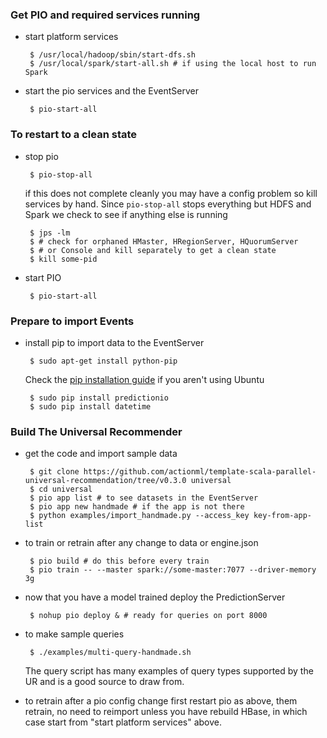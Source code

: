 ### Get PIO and required services running

 - start platform services
 
        $ /usr/local/hadoop/sbin/start-dfs.sh
        $ /usr/local/spark/start-all.sh # if using the local host to run Spark

 - start the pio services and the EventServer

        $ pio-start-all

### To restart to a clean state

 - stop pio

        $ pio-stop-all
        
    if this does not complete cleanly you may have a config problem so kill services by hand. Since `pio-stop-all` stops everything but HDFS and Spark we check to see if anything else is running 

        $ jps -lm
        $ # check for orphaned HMaster, HRegionServer, HQuorumServer
        $ # or Console and kill separately to get a clean state
        $ kill some-pid
        
 - start PIO

        $ pio-start-all
 
### Prepare to import Events
        
 - install pip to import data to the EventServer

        $ sudo apt-get install python-pip 
        
    Check the [pip installation guide](https://pip.pypa.io/en/stable/installing/) if you aren't using Ubuntu
        
        $ sudo pip install predictionio
        $ sudo pip install datetime
	
### Build The Universal Recommender

 - get the code and import sample data

        $ git clone https://github.com/actionml/template-scala-parallel-universal-recommendation/tree/v0.3.0 universal
        $ cd universal
        $ pio app list # to see datasets in the EventServer
        $ pio app new handmade # if the app is not there
        $ python examples/import_handmade.py --access_key key-from-app-list

 - to train or retrain after any change to data or engine.json
 
        $ pio build # do this before every train
        $ pio train -- --master spark://some-master:7077 --driver-memory 3g

 - now that you have a model trained deploy the PredictionServer

        $ nohup pio deploy & # ready for queries on port 8000

 - to make sample queries

        $ ./examples/multi-query-handmade.sh

    The query script has many examples of query types supported by the UR and is a good source to draw from.

 - to retrain after a pio config change first restart pio as above, them retrain, no need to reimport unless you have rebuild HBase, in which case start from "start platform services" above.
